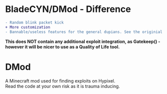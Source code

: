 # BladeCYN/DMod - Difference

```diff
- Random blink packet kick
+ More customization
- Bannable/useless features for the general dupians. See the originial repository if you require that
```

**This does NOT contain any additional exploit integration, as Gatekeep() - however it will be nicer to use as a Quality of Life tool.**

# DMod

A Minecraft mod used for finding exploits on Hypixel. <br>
Read the code at your own risk as it is trauma inducing.
